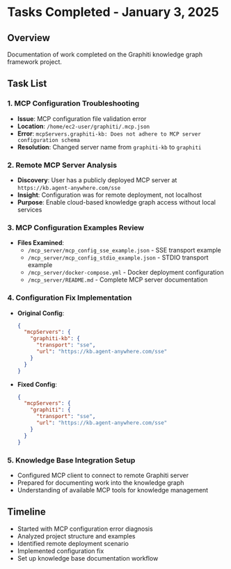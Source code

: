 # Tasks Completed - January 3, 2025

## Overview
Documentation of work completed on the Graphiti knowledge graph framework project.

## Task List

### 1. MCP Configuration Troubleshooting
- **Issue**: MCP configuration file validation error
- **Location**: `/home/ec2-user/graphiti/.mcp.json`
- **Error**: `mcpServers.graphiti-kb: Does not adhere to MCP server configuration schema`
- **Resolution**: Changed server name from `graphiti-kb` to `graphiti`

### 2. Remote MCP Server Analysis
- **Discovery**: User has a publicly deployed MCP server at `https://kb.agent-anywhere.com/sse`
- **Insight**: Configuration was for remote deployment, not localhost
- **Purpose**: Enable cloud-based knowledge graph access without local services

### 3. MCP Configuration Examples Review
- **Files Examined**:
  - `/mcp_server/mcp_config_sse_example.json` - SSE transport example
  - `/mcp_server/mcp_config_stdio_example.json` - STDIO transport example
  - `/mcp_server/docker-compose.yml` - Docker deployment configuration
  - `/mcp_server/README.md` - Complete MCP server documentation

### 4. Configuration Fix Implementation
- **Original Config**:
  ```json
  {
    "mcpServers": {
      "graphiti-kb": {
        "transport": "sse",
        "url": "https://kb.agent-anywhere.com/sse"
      }
    }
  }
  ```
- **Fixed Config**:
  ```json
  {
    "mcpServers": {
      "graphiti": {
        "transport": "sse",
        "url": "https://kb.agent-anywhere.com/sse"
      }
    }
  }
  ```

### 5. Knowledge Base Integration Setup
- Configured MCP client to connect to remote Graphiti server
- Prepared for documenting work into the knowledge graph
- Understanding of available MCP tools for knowledge management

## Timeline
- Started with MCP configuration error diagnosis
- Analyzed project structure and examples
- Identified remote deployment scenario
- Implemented configuration fix
- Set up knowledge base documentation workflow
